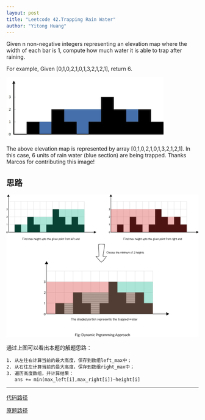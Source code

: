 ```yaml
---
layout: post
title: "Leetcode 42.Trapping Rain Water"
author: "Yitong Huang"
---
```


Given n non-negative integers representing an elevation map where the width of each bar is 1, compute how much water it is able to trap after raining.

<!--more-->

For example, 
Given [0,1,0,2,1,0,1,3,2,1,2,1], return 6.

![rainwatertrap](/img/rainwatertrap.png)

The above elevation map is represented by array 
[0,1,0,2,1,0,1,3,2,1,2,1]. In this case, 6 units of rain water (blue section) are being trapped. Thanks Marcos for contributing this image!

## 思路

![solution](\img\trapping_rain_water_solution.png)

通过上图可以看出本题的解题思路：

```
1. 从左往右计算当前的最大高度，保存到数组left_max中；
2. 从右往左计算当前的最大高度，保存到数组right_max中；
3. 遍历高度数组，并计算结果：
   ans += min(max_left[i],max_right[i])−height[i]
```

---

[代码路径](https://github.com/yitong-huang/LeetCode/blob/master/src/cc/yitong0768/leetcode/trapping_rain_water/Solution.java)

[原题路径](https://leetcode.com/problems/trapping-rain-water/description/)

